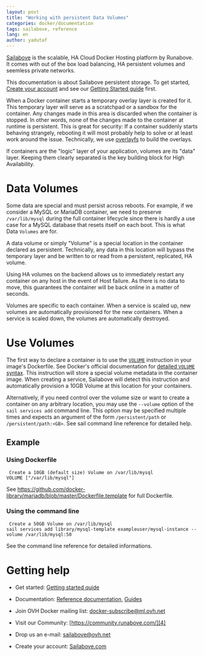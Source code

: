 ```yaml
---
layout: post
title: "Working with persistent Data Volumes"
categories: docker/documentation
tags: sailabove, reference
lang: en
author: yadutaf
---
```


[Sailabove][7] is the scalable, HA Cloud Docker Hosting platform by Runabove. It comes with out of the box load balancing, HA persistent volumes and seemless private networks.

This documentation is about Sailabove persistent storage. To get started, [Create your account][7] and see our [Getting Started guide][8] first.

When a Docker container starts a temporary overlay layer is created for it. This temporary layer will serve as a scratchpad or a sandbox for the container. Any changes made in this area is discarded when the container is stopped. In other words, none of the changes made to the container at runtime is persistent. This is great for security: If a container suddenly starts behaving strangely, rebooting it will most probably help to solve or at least work around the issue. Technically, we use [overlayfs][1] to build the overlays.

If containers are the "logic" layer of your application, volumes are its "data" layer. Keeping them clearly separated is the key building block for High Availability.

# Data Volumes

Some data are special and must persist across reboots. For example, if we consider a MySQL or MariaDB container, we need to preserve ``/var/lib/mysql`` during the full container lifecycle since there is hardly a use case for a MySQL database that resets itself on each boot. This is what Data ``Volumes`` are for.

A data volume or simply "Volume" is a special location in the container declared as persistent. Technically, any data in this location will bypass the temporary layer and be written to or read from a persistent, replicated, HA volume.

Using HA volumes on the backend allows us to immediately restart any container on any host in the event of Host failure. As there is no data to move, this guarantees the container will be back online in a matter of seconds.

Volumes are specific to each container. When a service is scaled up, new volumes are automatically provisioned for the new containers. When a service is scaled down, the volumes are automatically destroyed.

# Use Volumes

The first way to declare a container is to use the [``VOLUME``][2] instruction in your image's Dockerfile. See Docker's official documentation for [detailed ``VOLUME`` syntax][2]. This instruction will store a special volume metadata in the container image. When creating a service, Sailabove will detect this instruction and automatically provision a 10GB Volume at this location for your containers.

Alternatively, if you need control over the volume size or want to create a container on any arbitrary location, you may use the ``--volume`` option of the ``sail services add`` command line. This option may be specified multiple times and expects an argument of the form ``/persistent/path`` or ``/persistent/path:<GB>``. See sail command line reference for detailed help.

## Example

### Using Dockerfile
```
 Create a 10GB (default size) Volume on /var/lib/mysql
VOLUME ["/var/lib/mysql"]
```
See https://github.com/docker-library/mariadb/blob/master/Dockerfile.template for full Dockerfile.

### Using the command line

```
 Create a 50GB Volume on /var/lib/mysql
sail services add library/mysql-template exampleuser/mysql-instance --volume /var/lib/mysql:50
```

See the command line reference for detailed informations.

# Getting help

- Get started: [Getting started quide][8]
- Documentation: [Reference documentation][9], [Guides][10]
- Join OVH Docker mailing list: [docker-subscribe@ml.ovh.net][3]
- Visit our Community: [https://community.runabove.com/][4]
- Drop us an e-mail: [sailabove@ovh.net][5]
- Create your account: [Sailabove.com][7]


  [1]: https://www.kernel.org/doc/Documentation/filesystems/overlayfs.txt
  [2]: https://docs.docker.com/reference/builder/#volume
  [3]: mailto:docker-subscribe@ml.ovh.net
  [4]: https://community.runabove.com/
  [5]: mailto:sailabove@ovh.net
  [7]: https://sailabove.com/
  [8]: /kb/en/docker/getting-started-with-sailabove-docker.html
  [9]: /kb/en/docker/documentation
  [10]: /kb/en/docker/
